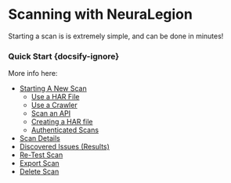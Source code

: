# Scanning with NeuraLegion
Starting a scan is is extremely simple, and can be done in minutes!

### Quick Start {docsify-ignore}
More info here:
- [Starting A New Scan](user-guide/scans/new-scan.md)
  - [Use a HAR File](user-guide/scans/new-scan.md#using-a-har-file)
  - [Use a Crawler](user-guide/scans/new-scan.md#using-a-crawler)
  - [Scan an API](user-guide/scans/new-scan.md#scanning-an-api)
  - [Creating a HAR file](user-guide/scans/creating-HAR-file.md)
  - [Authenticated Scans](user-guide/scans/authenticated-scans.md)
- [Scan Details](user-guide/scans/scan-details.md)
- [Discovered Issues (Results)](user-guide/scans/issues/overview.md)
- [Re-Test Scan](user-guide/scans/re-test-scan.md)
- [Export Scan](user-guide/scans/export-scan.md)
- [Delete Scan](user-guide/scans/delete-scan.md)

<!-- <hr style="height:2px;background-color:#d1d3d4"> -->

<!-- TODO: Add overview of 'Scans' page -->